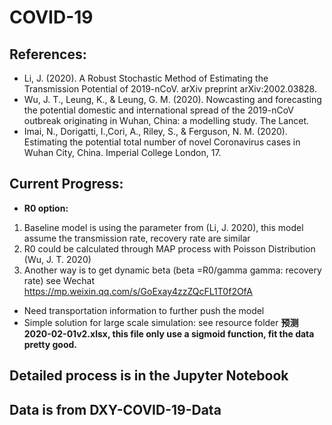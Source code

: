 # COVID-19
## References:
* Li, J. (2020). A Robust Stochastic Method of Estimating the Transmission Potential of 2019-nCoV. arXiv preprint arXiv:2002.03828.
* Wu, J. T., Leung, K., &
Leung, G. M. (2020). Nowcasting and forecasting the potential domestic and international spread of the 2019-nCoV outbreak originating in Wuhan, China: a modelling study. The Lancet.
* Imai, N., Dorigatti, I.,Cori, A., Riley, S., & Ferguson, N. M. (2020). Estimating the potential
total number of novel Coronavirus cases in Wuhan City, China. Imperial College London, 17.

## Current Progress:
* <b>R0 option:</b><br>
1. Baseline model is using the parameter from (Li, J. 2020), this model assume the transmission rate, recovery rate are similar<br>
2. R0 could be calculated through MAP process with Poisson Distribution (Wu, J. T. 2020)<br>
3. Another way is to get dynamic beta (beta =R0/gamma gamma: recovery rate) see Wechat https://mp.weixin.qq.com/s/GoExay4zzZQcFL1T0f2OfA<br>
* Need transportation information to further push the model
* Simple solution for large scale simulation: see resource folder <b>预测2020-02-01v2.xlsx<b>, this file only use a sigmoid function, fit the data pretty good.

## Detailed process is in the Jupyter Notebook

## Data is from DXY-COVID-19-Data
